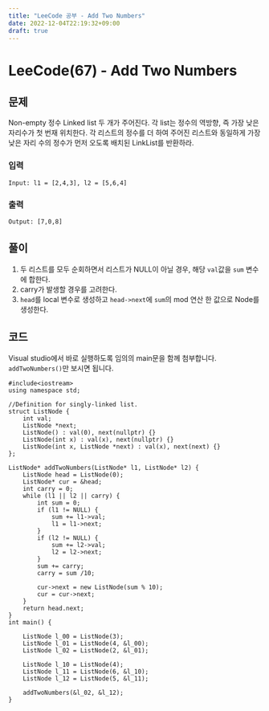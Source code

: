 ```yaml
---
title: "LeeCode 공부 - Add Two Numbers"
date: 2022-12-04T22:19:32+09:00
draft: true
---
```


# LeeCode(67) - Add Two Numbers

## 문제
Non-empty 정수 Linked list 두 개가 주어진다. 각 list는 정수의 역방향, 즉 가장 낮은 자리수가 첫 번재 위치한다. 각 리스트의 정수를 더 하여 주어진 리스트와 동일하게 가장 낮은 자리 수의 정수가 먼저 오도록 배치된 LinkList를 반환하라.

### 입력
```
Input: l1 = [2,4,3], l2 = [5,6,4]
```

### 출력
```
Output: [7,0,8]
```

## 풀이
1. 두 리스트를 모두 순회하면서 리스트가 NULL이 아닐 경우, 해당 `val`값을 `sum` 변수에 합한다.
2. carry가 발생할 경우를 고려한다.
3. `head`를 local 변수로 생성하고 `head->next`에 `sum`의 mod 연산 한 값으로 Node를 생성한다.

## 코드
Visual studio에서 바로 실행하도록 임의의 main문을 함께 첨부합니다. `addTwoNumbers()`만 보시면 됩니다.
```
#include<iostream>
using namespace std;

//Definition for singly-linked list.
struct ListNode {
    int val;
    ListNode *next;
    ListNode() : val(0), next(nullptr) {}
    ListNode(int x) : val(x), next(nullptr) {}
    ListNode(int x, ListNode *next) : val(x), next(next) {}
};

ListNode* addTwoNumbers(ListNode* l1, ListNode* l2) {
    ListNode head = ListNode(0);
    ListNode* cur = &head;
    int carry = 0;
    while (l1 || l2 || carry) {
        int sum = 0;
        if (l1 != NULL) {
            sum += l1->val;
            l1 = l1->next;
        }
        if (l2 != NULL) {
            sum += l2->val;
            l2 = l2->next;
        }
        sum += carry;
        carry = sum /10;

        cur->next = new ListNode(sum % 10);
        cur = cur->next;
    }
    return head.next;
}
int main() {
    
    ListNode l_00 = ListNode(3);
    ListNode l_01 = ListNode(4, &l_00);
    ListNode l_02 = ListNode(2, &l_01);

    ListNode l_10 = ListNode(4);
    ListNode l_11 = ListNode(6, &l_10);
    ListNode l_12 = ListNode(5, &l_11);

    addTwoNumbers(&l_02, &l_12);
}
```